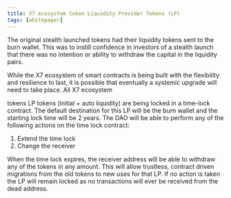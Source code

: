 ```yaml
---
title: X7 ecosystem token Liquidity Provider Tokens (LP)
tags: [whitepaper]
---
```


The original stealth launched tokens had their liquidity tokens sent to the burn wallet. This was to instill confidence in investors of a stealth launch that there was no intention or ability to withdraw the capital in the liquidity pairs.

While the X7 ecosystem of smart contracts is being built with the flexibility and resilience to last, it is possible that eventually a systemic upgrade will need to take place. All X7 ecosystem

tokens LP tokens (initial + auto liquidity) are being locked in a time-lock contract. The default destination for this LP will be the burn wallet and the starting lock time will be 2 years. The DAO will be able to perform any of the following actions on the time lock contract:

1. Extend the time lock
1. Change the receiver

When the time lock expires, the receiver address will be able to withdraw any of the tokens in any amount. This will allow trustless, contract driven migrations from the old tokens to new uses for that LP. If no action is taken the LP will remain locked as no transactions will ever be received from the dead address.
